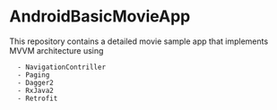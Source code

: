 # AndroidBasicMovieApp
   This repository contains a detailed movie sample app that implements MVVM architecture using 
   
      - NavigationContriller
      - Paging
      - Dagger2
      - RxJava2
      - Retrofit
      
      
       
 
